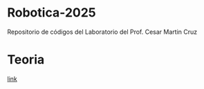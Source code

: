 # Robotica-2025
Repositorio de códigos del Laboratorio del Prof. Cesar Martin Cruz

# Teoria

[link](https://drive.google.com/drive/folders/1yJrpWlwS7FVoA0aPvWJT-K4J_4MPEhnN)
